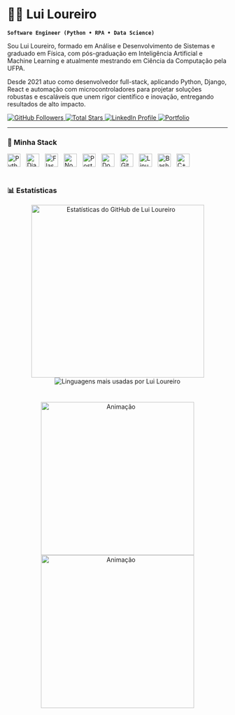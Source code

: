 # 🏄‍♂️ Lui Loureiro

**`Software Engineer (Python • RPA • Data Science)`**

Sou Lui Loureiro, formado em Análise e Desenvolvimento de Sistemas e graduado em Física, com pós-graduação em Inteligência Artificial e Machine Learning e atualmente mestrando em Ciência da Computação pela UFPA. 

Desde 2021 atuo como desenvolvedor full-stack, aplicando Python, Django, React e automação com microcontroladores para projetar soluções robustas e escaláveis que unem rigor científico e inovação, entregando resultados de alto impacto.

<p align="left">
  <a href="https://github.com/LuiVLoureiro?tab=followers">
    <img
      alt="GitHub Followers"
      title="Follow me on GitHub"
      src="https://custom-icon-badges.demolab.com/github/followers/LuiVLoureiro?color=236ad3&labelColor=1155ba&style=for-the-badge&logo=github&logoColor=white&label=Follow"
    />
  </a>
  <a href="https://github.com/LuiVLoureiro?tab=repositories&sort=stargazers">
    <img
      alt="Total Stars"
      title="Total stars on GitHub"
      src="https://custom-icon-badges.demolab.com/github/stars/LuiVLoureiro?color=55960c&style=for-the-badge&labelColor=488207&logo=star"
    />
  </a>
  <a href="https://www.linkedin.com/in/lui-loureiro-892845233/">
    <img
      alt="LinkedIn Profile"
      title="Connect with me on LinkedIn"
      src="https://custom-icon-badges.demolab.com/badge/LinkedIn-Connect-blue?style=for-the-badge&logo=linkedin&logoColor=white"
    />
  </a>
  <a href="https://luiloureiro.vercel.app/">
    <img
      alt="Portfolio"
      title="View my portfolio"
      src="https://custom-icon-badges.demolab.com/badge/Portfolio-Visit%20My%20Site-0A66C2?style=for-the-badge&logo=link&logoColor=white"
    />
  </a>
</p>

---

### 🧰 Minha Stack


<img align="left" alt="Python" width="30px" style="padding-right:10px;" src="https://cdn.jsdelivr.net/gh/devicons/devicon/icons/python/python-plain.svg" />
<img align="left" alt="Django" width="30px" style="padding-right:10px;" src="https://cdn.jsdelivr.net/gh/devicons/devicon/icons/django/django-plain.svg" />
<img align="left" alt="Flask" width="30px" style="padding-right:10px;" src="https://cdn.jsdelivr.net/gh/devicons/devicon/icons/flask/flask-original.svg" />
<img align="left" alt="NodeJS" width="30px" style="padding-right:10px;" src="https://cdn.jsdelivr.net/gh/devicons/devicon/icons/nodejs/nodejs-original.svg" />
<img align="left" alt="PostgreSQL" width="30px" style="padding-right:10px;" src="https://cdn.jsdelivr.net/gh/devicons/devicon/icons/postgresql/postgresql-original.svg" />
<img align="left" alt="Docker" width="30px" style="padding-right:10px;" src="https://cdn.jsdelivr.net/gh/devicons/devicon/icons/docker/docker-original.svg" />
<img align="left" alt="Git" width="30px" style="padding-right:10px;" src="https://cdn.jsdelivr.net/gh/devicons/devicon/icons/git/git-original.svg" />
<img align="left" alt="Linux" width="30px" style="padding-right:10px;" src="https://cdn.jsdelivr.net/gh/devicons/devicon/icons/linux/linux-original.svg" />
<img align="left" alt="Bash" width="30px" style="padding-right:10px;" src="https://cdn.jsdelivr.net/gh/devicons/devicon/icons/bash/bash-original.svg" />
<img align="left" alt="C++" width="30px" style="padding-right:10px;" src="https://cdn.jsdelivr.net/gh/devicons/devicon/icons/cplusplus/cplusplus-line.svg" />
<br />

<br />

# 

### 📊 Estatísticas

<p align="center">
  <img
    alt="Estatísticas do GitHub de Lui Loureiro"
    src="https://github-readme-stats.vercel.app/api?username=LuiVLoureiro&show_icons=true&theme=light&include_all_commits=true"
    width="395"
  />
  <img
    alt="Linguagens mais usadas por Lui Loureiro"
    src="https://github-readme-stats.vercel.app/api/top-langs/?username=LuiVLoureiro&layout=compact&theme=light"
  />
</p>

#

<p align="center">
  <img
    alt="Animação"
    src="https://github.com/user-attachments/assets/d72c556d-ca39-423f-a3d1-91eda5ededcc"
    width="350"
  />
  <img
    alt="Animação"
    src="https://github.com/user-attachments/assets/3dcfe565-2def-42c4-9c15-7113cdc4e35e"
    width="350"

</p>

